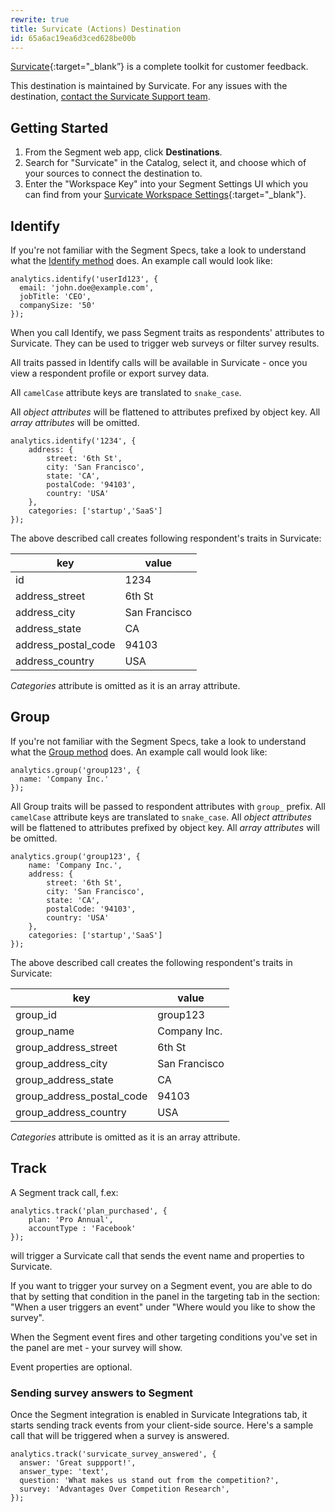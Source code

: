 ```yaml
---
rewrite: true
title: Survicate (Actions) Destination
id: 65a6ac19ea6d3ced628be00b
---
```

[Survicate](https://survicate.com/integrations/segment-survey/?utm_source=segment&utm_medium=referral){:target="_blank”} is a complete toolkit for customer feedback. 

This destination is maintained by Survicate. For any issues with the destination, [contact the Survicate Support team](mailto:help@survicate.com).


## Getting Started

1. From the Segment web app, click **Destinations**.
2. Search for "Survicate" in the Catalog, select it, and choose which of your sources to connect the destination to.
3. Enter the "Workspace Key" into your Segment Settings UI which you can find from your [Survicate Workspace Settings](https://panel.survicate.com/o/0/w/0/settings/web-surveys){:target="_blank"}.

## Identify

If you're not familiar with the Segment Specs, take a look to understand what the [Identify method](/docs/connections/spec/identify/) does. An example call would look like:

```
analytics.identify('userId123', {
  email: 'john.doe@example.com',
  jobTitle: 'CEO',
  companySize: '50'
});
```

When you call Identify, we pass Segment traits as respondents' attributes to Survicate. They can be used to trigger web surveys or filter survey results.

All traits passed in Identify calls will be available in Survicate - once you view a respondent profile or export survey data.

All `camelCase` attribute keys are translated to `snake_case`.

All *object attributes* will be flattened to attributes prefixed by object key. All *array attributes* will be omitted.

```
analytics.identify('1234', {
    address: {
        street: '6th St',
        city: 'San Francisco',
        state: 'CA',
        postalCode: '94103',
        country: 'USA'
    },
    categories: ['startup','SaaS']
});
```

The above described call creates following respondent's traits in Survicate:

| key                 | value         |
| ------------------- | ------------- |
| id                  | 1234          |
| address_street      | 6th St        |
| address_city        | San Francisco |
| address_state       | CA            |
| address_postal_code | 94103         |
| address_country     | USA           |

*Categories* attribute is omitted as it is an array attribute.

## Group

If you're not familiar with the Segment Specs, take a look to understand what the [Group method](/docs/connections/spec/group/) does. An example call would look like:

```
analytics.group('group123', {
  name: 'Company Inc.'
});
```

All Group traits will be passed to respondent attributes with `group_` prefix. All `camelCase` attribute keys are translated to `snake_case`. All *object attributes* will be flattened to attributes prefixed by object key. All *array attributes* will be omitted.

```
analytics.group('group123', {
    name: 'Company Inc.',
    address: {
        street: '6th St',
        city: 'San Francisco',
        state: 'CA',
        postalCode: '94103',
        country: 'USA'
    },
    categories: ['startup','SaaS']
});
```

The above described call creates the following respondent's traits in Survicate:

| key                       | value         |
| ------------------------- | ------------- |
| group_id                  | group123      |
| group_name                | Company Inc.  |
| group_address_street      | 6th St        |
| group_address_city        | San Francisco |
| group_address_state       | CA            |
| group_address_postal_code | 94103         |
| group_address_country     | USA           |

*Categories* attribute is omitted as it is an array attribute.

## Track

A Segment track call, f.ex:
```
analytics.track('plan_purchased', {
    plan: 'Pro Annual',
    accountType : 'Facebook'
});
```

will trigger a Survicate call that sends the event name and properties to Survicate.

If you want to trigger your survey on a Segment event, you are able to do that by setting that condition in the panel in the targeting tab in the section: "When a user triggers an event" under "Where would you like to show the survey".

When the Segment event fires and other targeting conditions you've set in the panel are met - your survey will show. 

Event properties are optional. 

### Sending survey answers to Segment

Once the Segment integration is enabled in Survicate Integrations tab, it starts sending track events from your client-side source. Here's a sample call that will be triggered when a survey is answered.

```
analytics.track('survicate_survey_answered', {
  answer: 'Great suppport!',
  answer_type: 'text',
  question: 'What makes us stand out from the competition?',
  survey: 'Advantages Over Competition Research',
});
```
